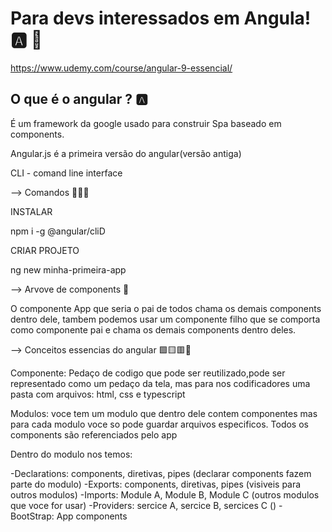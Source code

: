 # Para devs interessados em Angula! 🅰️ 👾

https://www.udemy.com/course/angular-9-essencial/

##  O que é o angular ? 🅰️

É um framework da google usado para construir Spa
baseado em components.

Angular.js é a primeira versão do angular(versão antiga)

CLI - comand line interface


--> Comandos 👩🏾‍🚀


INSTALAR

npm i -g @angular/cliD

CRIAR PROJETO

ng new  minha-primeira-app


--> Arvove de components 🌲

O componente App que seria o pai de todos chama os demais 
components dentro dele, tambem podemos usar um componente
filho que se comporta como componente pai e chama os demais
components dentro deles.


--> Conceitos essencias do angular 🟩🟨🟥📖

Componente: Pedaço de codigo que pode ser reutilizado,pode ser
representado como um pedaço da tela, mas para nos codificadores
uma pasta com arquivos: html, css e typescript

Modulos: voce tem um modulo que dentro dele contem componentes
mas para cada modulo voce so pode guardar arquivos especificos.
Todos os components são referenciados pelo app

Dentro do modulo nos temos:

-Declarations: components, diretivas, pipes (declarar components fazem parte do modulo)
-Exports: components, diretivas, pipes (visiveis para outros modulos)
-Imports: Module A, Module B, Module C (outros modulos que voce for usar)
-Providers: sercice A, sercice B, sercices C ()
-BootStrap: App components

  



